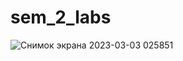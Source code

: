 # sem_2_labs

![Снимок экрана 2023-03-03 025851](https://user-images.githubusercontent.com/113594587/222596552-e5934a8b-a347-4bce-8e52-9b4879d933a8.png)
